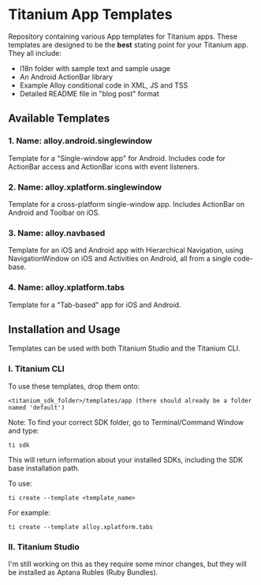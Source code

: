 # Titanium App Templates

Repository containing various App templates for Titanium apps.  These templates are designed to be the **best** stating point for your Titanium app.  They all include:

* l18n folder with sample text and sample usage
* An Android ActionBar library
* Example Alloy conditional code in XML, JS and TSS
* Detailed README file in "blog post" format

## Available Templates

### 1. Name: alloy.android.singlewindow
Template for a "Single-window app" for Android.  Includes code for ActionBar access and ActionBar icons with event listeners. 

### 2. Name: alloy.xplatform.singlewindow
Template for a cross-platform single-window app.  Includes ActionBar on Android and Toolbar on iOS.
 
### 3. Name: alloy.navbased
Template for an iOS and Android app with Hierarchical Navigation, using NavigationWindow on iOS and Activities on Android, all from a single code-base.

### 4. Name: alloy.xplatform.tabs
Template for a "Tab-based" app for iOS and Android.


## Installation and Usage
Templates can be used with both Titanium Studio and the Titanium CLI.

### I. Titanium CLI

To use these templates, drop them onto:

	<titanium_sdk_folder>/templates/app (there should already be a folder named 'default')
	
Note: To find your correct SDK folder, go to Terminal/Command Window and type:

	ti sdk

This will return information about your installed SDKs, including the SDK base installation path.

To use:

	ti create --template <template_name>

For example:

	ti create --template alloy.xplatform.tabs
	

### II. Titanium Studio

I'm still working on this as they require some minor changes, but they will be installed as Aptana Rubles (Ruby Bundles).



